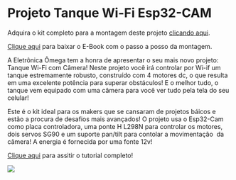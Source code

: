 # Projeto Tanque Wi-Fi Esp32-CAM

Adquira o kit completo para a montagem deste projeto [clicando aqui](https://www.eletronicaomega.com/tanque-esp32-cam).

[Clique aqui](https://drive.google.com/file/d/14BKwXMzx91W49GD_Sp3F3IYWnr_dxOU5/view) para baixar o E-Book com o passo a posso da montagem.

A Eletrônica Ômega tem a honra de apresentar o seu mais novo projeto: Tanque Wi-Fi com Câmera! Neste projeto você irá controlar por Wi-if um tanque estremamente robusto, construído com 4 motores dc, 
o que resulta em uma excelente potência para superar obstáculos! E o melhor tudo, o tanque vem equipado com uma câmera para você ver tudo pela tela do seu celular!


Este é o kit ideal para os makers que se cansaram de projetos báicos e estão a procura de desafios mais avançados! O projeto usa o Esp32-Cam como placa controladora, 
uma ponte H L298N para controlar os motores, dois servos SG90 e um suporte pan/tilt para contolar a movimentação  da câmera! A energia é fornecida por uma fonte 12v!

[Clique aqui](https://www.youtube.com/watch?v=PIqHS1CT17Q) para assitir o tutorial completo!

[<img src="https://cdn.awsli.com.br/535/535286/arquivos/thumb-1.jpeg" />](https://www.youtube.com/watch?v=PIqHS1CT17Q)


